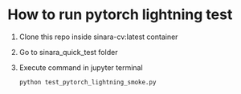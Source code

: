 # How to run pytorch lightning test
1. Clone this repo inside sinara-cv:latest container
2. Go to sinara_quick_test folder
3. Execute command in jupyter terminal

    ```
    python test_pytorch_lightning_smoke.py
    ```